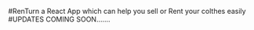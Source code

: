 #RenTurn a React App which can help you sell or Rent your colthes easily 
#UPDATES COMING SOON.......

